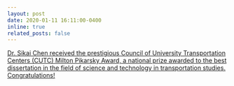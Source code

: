 ```yaml
---
layout: post
date: 2020-01-11 16:11:00-0400
inline: true
related_posts: false
---
```



[Dr. Sikai Chen received the prestigious Council of University Transportation Centers (CUTC) Milton Pikarsky Award, a national prize awarded to the best dissertation in the field of science and technology in transportation studies. Congratulations!](https://engineering.purdue.edu/CE/AboutUs/News/Transportation_Features/sikai-chen-receives-cutc-milton-pikarsky-award) 
